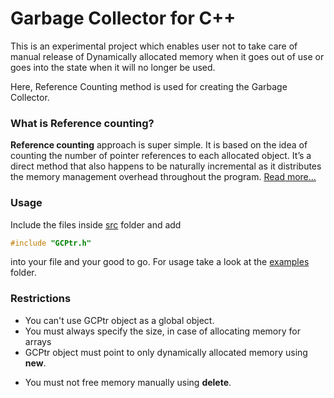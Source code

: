 # Garbage Collector for C++

This is an experimental project which enables user not to take care of manual release of Dynamically allocated memory when it goes out of use or goes into the state when it will no longer be used.

Here, Reference Counting method is used for creating the Garbage Collector.

### What is Reference counting?

**Reference counting** approach is super simple. It is based on the idea of counting the number of pointer references to each allocated object. It’s a direct method that also happens to be naturally incremental as it distributes the memory management overhead throughout the program.
[Read more...](https://www.educative.io/courses/a-quick-primer-on-garbage-collection-algorithms/jR8ml "Educative.io")

### Usage

Include the files inside [src](https://github.com/supriyanta/garbage_collector_cpp/tree/master/src) folder and add

```cpp
#include "GCPtr.h"
```

into your file and your good to go.
For usage take a look at the [examples](https://github.com/supriyanta/garbage_collector_cpp/tree/master/examples) folder.

### Restrictions

- You can't use GCPtr object as a global object.
- You must always specify the size, in case of allocating memory for arrays
- GCPtr object must point to only dynamically allocated memory using **new**.

* You must not free memory manually using **delete**.
